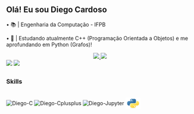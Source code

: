 ## Olá! Eu sou Diego Cardoso

• 📚 | Engenharia da Computação - IFPB

• 📜 | Estudando atualmente C++ (Programação Orientada a Objetos) e me aprofundando em Python (Grafos)!

<div align="center">
  <a href="https://github.com/diegoCBorba">
  <img height="150em" src="https://github-readme-stats.vercel.app/api?username=diegoCBorba&show_icons=true&theme=algolia&include_all_commits=true&count_private=true"/>
  <img height="150em" src="https://github-readme-stats.vercel.app/api/top-langs/?username=diegoCBorba&layout=compact&langs_count=7&theme=algolia"/>
</div>

<div> 
  <a href="https://www.instagram.com/d.iegoborba" target="_blank"><img src="https://img.shields.io/badge/-Instagram-%23E4405F?style=for-the-badge&logo=instagram&logoColor=white" target="_blank"></a>
  <a href="https://www.linkedin.com/in/diego-cardoso-15a624220" target="_blank"><img src="https://img.shields.io/badge/-LinkedIn-%230077B5?style=for-the-badge&logo=linkedin&logoColor=white" target="_blank"></a> 

##

### Skills

</div>
<div style="display: inline_block"><br>    
  <img align="center" alt="Diego-C" height="30" width="40" src="https://cdn.jsdelivr.net/gh/devicons/devicon/icons/c/c-plain.svg" />
  <img align="center" alt="Diego-Cplusplus" height="30" width="40" src="https://cdn.jsdelivr.net/gh/devicons/devicon/icons/cplusplus/cplusplus-plain.svg" />
  <img align="center" alt="Diego-Jupyter" height="30" width="40" src="https://cdn.jsdelivr.net/gh/devicons/devicon/icons/jupyter/jupyter-original-wordmark.svg" />
  <img align="center" alt="Diego-Python" height="30" width="40" src="https://raw.githubusercontent.com/devicons/devicon/master/icons/python/python-original.svg">
</div>
